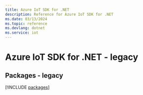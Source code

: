 ```yaml
---
title: Azure IoT SDK for .NET
description: Reference for Azure IoT SDK for .NET
ms.date: 03/13/2024
ms.topic: reference
ms.devlang: dotnet
ms.service: iot
---
```

# Azure IoT SDK for .NET - legacy
## Packages - legacy
[!INCLUDE [packages](iot-index.md)]